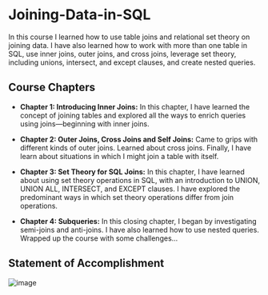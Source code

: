 # Joining-Data-in-SQL
In this course I learned how to use table joins and relational set theory on joining data. I have also learned how to work with more than one table in SQL, use inner joins, outer joins, and cross joins, leverage set theory, including unions, intersect, and except clauses, and create nested queries.

## Course Chapters
- **Chapter 1: Introducing Inner Joins:** In this chapter, I have learned the concept of joining tables and explored all the ways to enrich queries using joins—beginning with inner joins.

- **Chapter 2: Outer Joins, Cross Joins and Self Joins:** Came to grips with different kinds of outer joins. Learned about cross joins. Finally, I have learn about situations in which I might join a table with itself.

- **Chapter 3: Set Theory for SQL Joins:** In this chapter, I have learned about using set theory operations in SQL, with an introduction to UNION, UNION ALL, INTERSECT, and EXCEPT clauses. I have explored the predominant ways in which set theory operations differ from join operations.

- **Chapter 4: Subqueries:** In this closing chapter, I began by investigating semi-joins and anti-joins. I have also learned how to use nested queries. Wrapped up the course with some challenges...

## Statement of Accomplishment
![image](https://github.com/sondosaabed/Joining-Data-in-SQL/assets/65151701/e0e4d2a4-cdba-4145-99c1-b472eb43babd)
